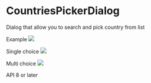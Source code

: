 # CountriesPickerDialog
Dialog that allow you to search and pick country from list

Example
<img src="https://photos-2.dropbox.com/t/2/AACsDT4DFnddR0QQN6m72NFh7dHS3RGNjAPltmKpbQRL2g/12/114289166/png/32x32/1/_/1/2/main_framed.png/EKTbnFgY2wMgAigC/8aBVRCSOb8BOc_NLVSx5dqchfCiMaVDueTtFITsQ_KE?size=1280x960&size_mode=2"/>

Single choice
<img src="https://photos-6.dropbox.com/t/2/AAC0h1cYT3ooBtf4ZruZzx3v6SLDdTGgKCka-sel8X4xhQ/12/114289166/png/32x32/1/_/1/2/single_framed.png/EKTbnFgY2wMgAigC/aN08OHgoReEOUOB_5PlF0qwZXHonSElLZIPyFUMlYmg?size=1280x960&size_mode=2"/>

Multi choice
<img src="https://photos-6.dropbox.com/t/2/AABQ9D_UYgUNh7wxg3dluSX0ZJ1rZzA3FO3hTVuzZUxVFw/12/114289166/png/32x32/1/_/1/2/multi_framed.png/EKTbnFgY2wMgAigC/X7NOIBZIPIG69WlFx7z3-SOGgKRaqXcsPc0vMrIpB6Q?size=1280x960&size_mode=2"/>

API 8 or later

